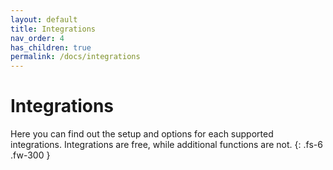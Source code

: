 ```yaml
---
layout: default
title: Integrations
nav_order: 4
has_children: true
permalink: /docs/integrations
---
```


# Integrations

Here you can find out the setup and options for each supported integrations. Integrations are free, while additional functions are not.
{: .fs-6 .fw-300 }
